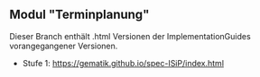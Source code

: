## Modul "Terminplanung" 


Dieser Branch enthält .html Versionen der ImplementationGuides vorangegangener Versionen. 

- Stufe 1: https://gematik.github.io/spec-ISiP/index.html
